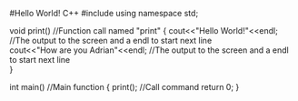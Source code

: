 #Hello World! C++
#include <iostream>
using namespace std;

void print()                            //Function call named "print"
{
    cout<<"Hello World!"<<endl;         //The output to the screen and a endl to start next line  
    cout<<"How are you Adrian"<<endl;   //The output to the screen and a endl to start next line  
}

int main()                              //Main function 
{
    print();                            //Call command 
    return 0;
}

